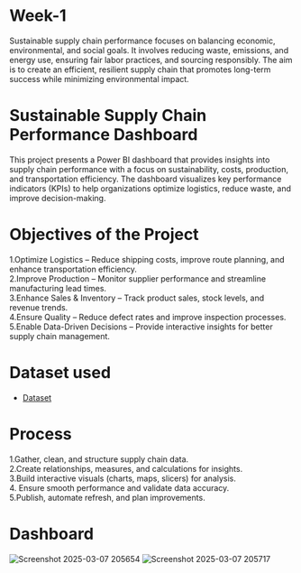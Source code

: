 # Week-1
Sustainable supply chain performance focuses on balancing economic, environmental, and social goals. It involves reducing waste, emissions, and energy use, ensuring fair labor practices, and sourcing responsibly. The aim is to create an efficient, resilient supply chain that promotes long-term success while minimizing environmental impact.
# Sustainable Supply Chain Performance Dashboard
This project presents a Power BI dashboard that provides insights into supply chain performance with a focus on sustainability, costs, production, and transportation efficiency. The dashboard visualizes key performance indicators (KPIs) to help organizations optimize logistics, reduce waste, and improve decision-making.
# Objectives of the Project
1.Optimize Logistics – Reduce shipping costs, improve route planning, and enhance transportation efficiency.                  
2.Improve Production – Monitor supplier performance and streamline manufacturing lead times.                                    
3.Enhance Sales & Inventory – Track product sales, stock levels, and revenue trends.                                         
4.Ensure Quality – Reduce defect rates and improve inspection processes.                                            
5.Enable Data-Driven Decisions – Provide interactive insights for better supply chain management.

# Dataset used
- <a href="https://github.com/Spandana-G/Week-1/blob/main/Sustainable%20Supply%20Chain%20Performance.csv">Dataset</a>
# Process  
1️.Gather, clean, and structure supply chain data.                                                           
2.Create relationships, measures, and calculations for insights.                                            
3.Build interactive visuals (charts, maps, slicers) for analysis.                                                       
4. Ensure smooth performance and validate data accuracy.                                                  
5.Publish, automate refresh, and plan improvements.                                                        
# Dashboard 
![Screenshot 2025-03-07 205654](https://github.com/user-attachments/assets/1c9cf4de-9af9-41f4-8ec6-6f3b990c6bf4)
![Screenshot 2025-03-07 205717](https://github.com/user-attachments/assets/30dcadd9-f149-4d35-80b5-2b19c99713f9)






